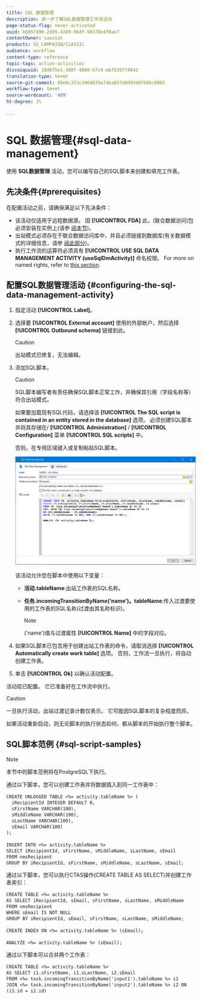 ```yaml
---
title: SQL 数据管理
description: 进一步了解SQL数据管理工作流活动
page-status-flag: never-activated
uuid: b6057496-2dd5-4289-96df-98378e4f0ae7
contentOwner: sauviat
products: SG_CAMPAIGN/CLASSIC
audience: workflow
content-type: reference
topic-tags: action-activities
discoiquuid: 18d6f5e1-308f-4080-b7c4-ebf836f74842
translation-type: tm+mt
source-git-commit: 6be6c353c3464839a74ba857d8d93d0f68bc8865
workflow-type: tm+mt
source-wordcount: '409'
ht-degree: 1%

---
```



# SQL 数据管理{#sql-data-management}

使用 **SQL数据管理** 活动，您可以编写自己的SQL脚本来创建和填充工作表。

## 先决条件{#prerequisites}

在配置活动之前，请确保满足以下先决条件：

* 该活动仅适用于远程数据源。 因 **[!UICONTROL FDA]** 此，(联合数据访问)包必须安装在实例上(请参 [阅本节](../../platform/using/about-fda.md))。
* 出站模式必须存在于联合数据访问库中，并且必须链接到数据库(有关数据模式的详细信息，请参 [阅此部分](../../configuration/using/about-schema-reference.md))。
* 执行工作流的运算符必须具有 **[!UICONTROL USE SQL DATA MANAGEMENT ACTIVITY (useSqlDmActivity)]** 命名权限。 For more on named rights, refer to [this section](../../platform/using/access-management.md#named-rights).

## 配置SQL数据管理活动 {#configuring-the-sql-data-management-activity}

1. 指定活动 **[!UICONTROL Label]**。
1. 选择要 **[!UICONTROL External account]** 使用的外部帐户，然后选择 **[!UICONTROL Outbound schema]** 链接到此。

   >[!CAUTION]
   >
   >出站模式已修复，无法编辑。

1. 添加SQL脚本。

   >[!CAUTION]
   >
   >SQL脚本编写者有责任确保SQL脚本正常工作，并确保其引用（字段名称等） 符合出站模式。

   如果要加载现有SQL代码，请选择该 **[!UICONTROL The SQL script is contained in an entity stored in the database]** 选项。 必须创建SQL脚本并将其存储在/ **[!UICONTROL Administration]** / **[!UICONTROL Configuration]** 菜单 **[!UICONTROL SQL scripts]** 中。

   否则，在专用区域键入或复制粘贴SQL脚本。

   ![](assets/sql_datamanagement.png)

   该活动允许您在脚本中使用以下变量：

   * **活动.tableName**:出站工作表的SQL名称。
   * **任务.incomingTransitionByName(‘name’)。tableName**:传入过渡要使用的工作表的SQL名称(过渡由其名称标识)。

      >[!NOTE]
      >
      >(&#39;name&#39;)值与过渡属性 **[!UICONTROL Name]** 中的字段对应。

1. 如果SQL脚本已包含用于创建出站工作表的命令，请取消选择 **[!UICONTROL Automatically create work table]** 选项。 否则，工作流一旦执行，将自动创建工作表。
1. 单击 **[!UICONTROL Ok]** 以确认活动配置。

活动现已配置。 它已准备好在工作流中执行。

>[!CAUTION]
>
>一旦执行活动，出站过渡记录计数仅表示。 它可能因SQL脚本的复杂程度而异。
>  
>如果活动重新启动，则无论脚本的执行状态如何，都从脚本的开始执行整个脚本。

## SQL脚本范例 {#sql-script-samples}

>[!NOTE]
>
>本节中的脚本范例将在PostgreSQL下执行。

通过以下脚本，您可以创建工作表并将数据插入到同一工作表中：

```
CREATE UNLOGGED TABLE <%= activity.tableName %> (
  iRecipientId INTEGER DEFAULT 0,
  sFirstName VARCHAR(100),
  sMiddleName VARCHAR(100),
  sLastName VARCHAR(100),
  sEmail VARCHAR(100)
);

INSERT INTO <%= activity.tableName %>
SELECT iRecipientId, sFirstName, sMiddleName, sLastName, sEmail
FROM nmsRecipient
GROUP BY iRecipientId, sFirstName, sMiddleName, sLastName, sEmail;
```

通过以下脚本，您可以执行CTAS操作(CREATE TABLE AS SELECT)并创建工作表索引：

```
CREATE TABLE <%= activity.tableName %>
AS SELECT iRecipientId, sEmail, sFirstName, sLastName, sMiddleName
FROM nmsRecipient
WHERE sEmail IS NOT NULL
GROUP BY iRecipientId, sEmail, sFirstName, sLastName, sMiddleName;

CREATE INDEX ON <%= activity.tableName %> (sEmail);

ANALYZE <%= activity.tableName %> (sEmail);
```

通过以下脚本可以合并两个工作表：

```
CREATE TABLE <%= activity.tableName %>
AS SELECT i1.sFirstName, i1.sLastName, i2.sEmail
FROM <%= task.incomingTransitionByName('input1').tableName %> i1
JOIN <%= task.incomingTransitionByName('input2').tableName %> i2 ON (i1.id = i2.id)
```

